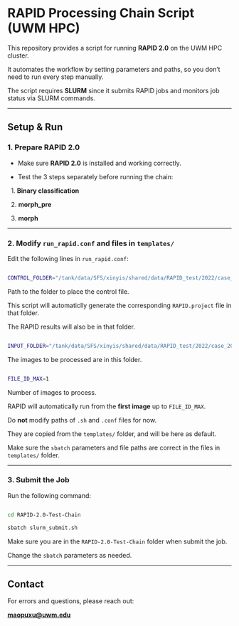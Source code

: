 # RAPID Processing Chain Script (UWM HPC)



This repository provides a script for running **RAPID 2.0** on the UWM HPC cluster.  

It automates the workflow by setting parameters and paths, so you don’t need to run every step manually.  



The script requires **SLURM** since it submits RAPID jobs and monitors job status via SLURM commands.



---



## Setup & Run



### 1. Prepare RAPID 2.0

- Make sure **RAPID 2.0** is installed and working correctly.  

- Test the 3 steps separately before running the chain:

&nbsp; 1. **Binary classification**

&nbsp; 2. **morph_pre**

&nbsp; 3. **morph**



---



### 2. Modify `run_rapid.conf` and files in `templates/`

Edit the following lines in `run_rapid.conf`:


```bash

CONTROL_FOLDER="/tank/data/SFS/xinyis/shared/data/RAPID_test/2022/case_20220501"

```

Path to the folder to place the control file.

This script will automaticlly generate the corresponding `RAPID.project` file in that folder.

The RAPID results will also be in that folder.


```bash

INPUT_FOLDER="/tank/data/SFS/xinyis/shared/data/RAPID_test/2022/case_20220501"

```

The images to be processed are in this folder.


```bash

FILE_ID_MAX=1

```

Number of images to process.  

RAPID will automatically run from the **first image** up to `FILE_ID_MAX`.

Do **not** modify paths of `.sh` and `.conf` files for now.

They are copied from the `templates/` folder, and will be here as default.

Make sure the `sbatch` parameters and file paths are correct in the files in `templates/` folder.



---



### 3. Submit the Job

Run the following command:



```bash

cd RAPID-2.0-Test-Chain

sbatch slurm_submit.sh

```

Make sure you are in the `RAPID-2.0-Test-Chain` folder when submit the job.

Change the `sbatch` parameters as needed.



---



## Contact

For errors and questions, please reach out:  

**maopuxu@uwm.edu**



